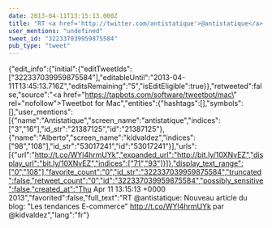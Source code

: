 ```yaml
---
date: 2013-04-11T13:15:13.000Z
title: "RT <a href='http://twitter.com/antistatique'>@antistatique</a>: Nouveau article du blog: Les tendances E-commerce  http://t.co/WYl4hrmUYk par <a href='http://twitter.com/kidvaldez'>@kidvaldez</a>″"
user_mentions: "undefined"
tweet_id: "322337039959875584"
pub_type: "tweet"
---
```

{"edit_info":{"initial":{"editTweetIds":["322337039959875584"],"editableUntil":"2013-04-11T13:45:13.716Z","editsRemaining":"5","isEditEligible":true}},"retweeted":false,"source":"<a href=\"https://tapbots.com/software/tweetbot/mac\" rel=\"nofollow\">Tweetbot for Mac</a>","entities":{"hashtags":[],"symbols":[],"user_mentions":[{"name":"Antistatique","screen_name":"antistatique","indices":["3","16"],"id_str":"21387125","id":"21387125"},{"name":"Alberto","screen_name":"kidvaldez","indices":["98","108"],"id_str":"53017241","id":"53017241"}],"urls":[{"url":"http://t.co/WYl4hrmUYk","expanded_url":"http://bit.ly/10XNvEZ","display_url":"bit.ly/10XNvEZ","indices":["71","93"]}]},"display_text_range":["0","108"],"favorite_count":"0","id_str":"322337039959875584","truncated":false,"retweet_count":"0","id":"322337039959875584","possibly_sensitive":false,"created_at":"Thu Apr 11 13:15:13 +0000 2013","favorited":false,"full_text":"RT @antistatique: Nouveau article du blog: \"Les tendances E-commerce\"  http://t.co/WYl4hrmUYk par @kidvaldez","lang":"fr"}
